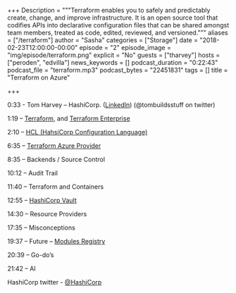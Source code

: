 ﻿+++
Description = """Terraform enables you to safely and predictably create, change, and improve infrastructure. It is an open source tool that codifies APIs into declarative configuration files that can be shared amongst team members, treated as code, edited, reviewed, and versioned."""
aliases = ["/terraform"]
author = "Sasha"
categories = ["Storage"]
date = "2018-02-23T12:00:00-00:00"
episode = "2"
episode_image = "img/episode/terraform.png"
explicit = "No"
guests = ["tharvey"]
hosts = ["peroden", "edvilla"]
news_keywords = []
podcast_duration = "0:22:43"
podcast_file = "terraform.mp3"
podcast_bytes = "22451831"
tags = []
title = "Terraform on Azure"



+++

0:33 - Tom Harvey – HashiCorp. (<a
href="https://www.linkedin.com/in/tombuildsstuff/">LinkedIn</a>)
(@tombuildsstuff on twitter)

1:19 – <a
href="https://www.terraform.io/docs/providers/azurerm/">Terraform</a>, and <a
href="https://www.hashicorp.com/products/terraform">Terraform Enterprise</a>

2:10 – <a href="https://github.com/hashicorp/hcl">HCL
(HahsiCorp Configuration Language)</a>

6:35 – <a
href="https://www.terraform.io/docs/providers/azurerm/">Terraform Azure
Provider</a>

8:35 – Backends / Source Control

10:12 – Audit Trail

11:40 – Terraform and Containers

12:55 – <a href="https://www.hashicorp.com/products/vault">HashiCorp
Vault</a>

14:30 – Resource Providers

17:35 – Misconceptions

19:37 – Future – <a href="http://registry.terraform.io">Modules
Registry</a>

20:39 – Go-do’s

21:42 – AI

HashiCorp twitter - <a href="https://twitter.com/hashicorp">@HashiCorp</a>
